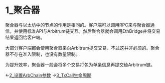 # 1_聚合器

聚合器与以太坊中的节点的作用是相同的。客户端可以调用RPC来与聚合器通信，并使用标准API与Arbitrum链交互。然后聚合器就会调用EthBridge并将交易结果返回给客户端。

大部分客户端都会使用聚合器来向Arbitrum提交交易，不过这并非必须的。聚合器不存在准入限制，也没有数量限制。

为提升效率，聚合器一般会将多个交易打包为单条信息再提交给Arbitrum链。

←[2_设置ArbChain参数](../6_运行节点/2_设置ArbChain参数.md)
→[3_TxCall生命周期](3_TxCall生命周期.md)